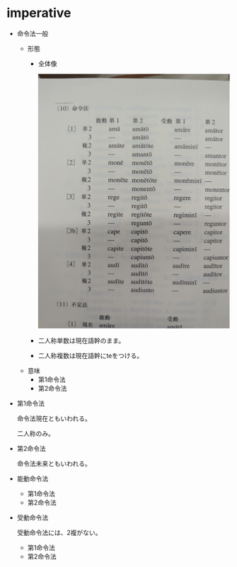 # imperative

- 命令法一般
    - 形態
        - 全体像
            
            ![image-1680618154403.jpg6448931148606874517.jpg](imperative%2057ff3344a11442d3a3b38f9cbec9c119/image-1680618154403.jpg6448931148606874517.jpg)
            
        - 二人称単数は現在語幹のまま。
        - 二人称複数は現在語幹にteをつける。
    - 意味
        - 第1命令法
        - 第2命令法
- 第1命令法
    
    命令法現在ともいわれる。
    
    二人称のみ。
    
- 第2命令法
    
    命令法未来ともいわれる。
    
- 能動命令法
    - 第1命令法
    - 第2命令法
- 受動命令法
    
    受動命令法には、2複がない。
    
    - 第1命令法
    - 第2命令法